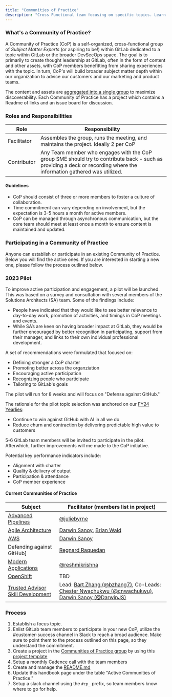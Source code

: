 ```yaml
---
title: "Communities of Practice"
description: "Cross Functional team focusing on specific topics. Learn more!"
---
```


### What's a Community of Practice?

A Community of Practice (CoP) is a self-organized, cross-functional group of *Subject Matter Experts* (or aspiring to be!) within GitLab dedicated to a topic within GitLab or the broader DevSecOps space. The goal is to primarily to create thought leadership at GitLab, often in the form of content and other assets, with CoP members benefitting from sharing experiences with the topic. In turn, CoP's will build broader subject matter depth within our organization to advice our customers and our marketing and product teams.

The content and assets are [aggregated into a single group](https://gitlab.com/gitlab-com/customer-success/communities-of-practice) to maximize discoverability. Each Community of Practice has a project which contains a Readme of links and an issue board for discussion.


### Roles and Responsibilities

| Role                  | Responsibility                                                                                                                                                            |
|-----------------------|---------------------------------------------------------------------------------------------------------------------------------------------------------------------------|
| Facilitator           | Assembles the group, runs the meeting, and maintains the project. Ideally 2 per CoP                                                                                                          |
| Contributor           | Any Team member who engages with the CoP group SME should try to contribute back - such as providing a deck or recording where the information gathered was utilized.     |

#### Guidelines

- CoP should consist of three or more members to foster a culture of collaboration.
- Time commitment can vary depending on involvement, but the expectation is 3-5 hours a month for active members.
- CoP can be managed through asynchronous communication, but the core team should meet at least once a month to ensure content is maintained and updated.

### Participating in a Community of Practice

Anyone can establish or participate in an existing Community of Practice. Below you will find the active ones. If you are interested in starting a new one, please follow the process outlined below.

### 2023 Pilot

To improve active participation and engagement, a pilot will be launched. This was based on a survey and consultation with several members of the Solutions Architects (SA) team. Some of the findings include:

- People have indicated that they would like to see better relevance to day-to-day work, promotion of activities, and timings in CoP meetings and events.
- While SA’s are keen on having broader impact at GitLab, they would be further encouraged by better recognition in participating, support from their manager, and links to their own individual professional development.

A set of recommendations were formulated that focused on:

- Defining stronger a CoP charter
- Promoting better across the organziation
- Encouraging active participation
- Recognizing people who participate
- Tailoring to GitLab's goals

The pilot will run for 8 weeks and will focus on "Defense against GitHub."

The rationale for the pilot topic selection was anchored on our [FY24 Yearlies](/handbook/company/yearlies/#fy24-yearlies):

- Continue to win against GitHub with AI in all we do
- Reduce churn and contraction by delivering predictable high value to customers

5-6 GitLab team members will be invited to participate in the pilot. Afterwhich, further improvements will me made to the CoP initiative.

Potential key performance indicators include:

- Alignment with charter
- Quality & delivery of output
- Participation & attendance
- CoP member experience


#### Current Communities of Practice

| Subject                             | Facilitator (members list in project)                                                                                                                                           |
|-------------------------------------|---------------------------------------------------------------------------------------------------------------------------------------------------------------------------|
| [Advanced Pipelines](https://gitlab.com/gitlab-com/customer-success/communities-of-practice/advanced-pipeline-community-of-practice)                  | [@juliebyrne](https://gitlab.com/juliebyrne) |
| [Agile Architecture](https://gitlab.com/gitlab-com/customer-success/communities-of-practice/agile-architecture-cop)   | [Darwin Sanoy](https://gitlab.com/darwinjs), [Brian Wald](https://gitlab.com/brianwald) |
| [AWS](https://gitlab.com/gitlab-com/customer-success/communities-of-practice/aws-community-of-practice)                  | [Darwin Sanoy](https://gitlab.com/darwinjs) |
| Defending against GitHub]| [Regnard Raquedan](https://gitlab.com/rraquedan) |
| [Modern Applications](https://gitlab.com/gitlab-com/customer-success/communities-of-practice/modern-applications)                 | [@reshmikrishna](https://gitlab.com/reshmikrishna) |
| [OpenShift](https://gitlab.com/gitlab-com/customer-success/communities-of-practice/redhat-openshift-community-of-practice)                  | TBD |
| [Trusted Advisor Skill Development](https://gitlab.com/gitlab-com/customer-success/communities-of-practice/trusted-advisor-skill-development)   | Lead: [Bart Zhang (@bzhang7)](https://gitlab.com/bzhang7), Co-Leads: [Chester Nwachukwu (@cnwachukwu)](https://gitlab.com/cnwachukwu), [Darwin Sanoy (@DarwinJS)](https://gitlab.com/darwinjs) |



### Process

1. Establish a focus topic.
2. Enlist GitLab team members to participate in your new CoP, utilize the #customer-success channel in Slack to reach a broad audience. Make sure to point them to the process outlined on this page, so they understand the commitment.
3. Create a project in the [Communities of Practice group](https://gitlab.com/gitlab-com/customer-success/communities-of-practice) by using this [project template](https://gitlab.com/gitlab-com/customer-success/communities-of-practice/project-template)
4. Setup a monthly Cadence call with the team members
5. Create and manage the [README.md](https://gitlab.com/gitlab-com/customer-success/communities-of-practice/project-template/-/blob/master/README.md)
6. Update this handbook page under the table "Active Communities of Practice."
7. Setup a slack channel using the `#cp_` prefix, so team members know where to go for help.



